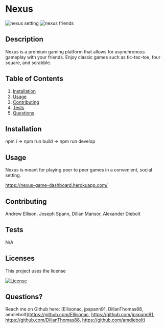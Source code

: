 # Nexus

![nexus setting](https://user-images.githubusercontent.com/89421292/156946554-baabab8d-b20d-4d43-9444-8c869ff2bbc7.PNG)
![nexus friends](https://user-images.githubusercontent.com/89421292/156946560-bbe643cb-7fdb-4008-bae2-2ef9a7966e41.PNG)


## Description
  
  Nexus is a premium gaming platform that allows for asynchronous gameplay with your friends. Enjoy classic games such as tic-tac-toe, four square, and scrabble. 

## Table of Contents
  
1. [Installation](#installation)
2. [Usage](#usage)
3. [Contributing](#contributing)
4. [Tests](#tests) 
5. [Questions](#questions)

<a name ='installation'></a> 
## Installation
  
  npm i -> npm run build -> npm run develop

<a name ='usage'></a> 
## Usage
  
  Nexus is meant for playing peer to peer games in a convenient, social setting.
  
  https://nexus-game-dashboard.herokuapp.com/

<a name ='contributing'></a> 
## Contributing
  
  Andrew Ellison, Joseph Spann, Dillan Mansor, Alexander Diebolt

<a name ='tests'></a>  
## Tests
  
  N/A

<a name ='licenses'></a> 
## Licenses
  
  This project uses the  license
  
  [![License](https://img.shields.io/badge/License--blue.svg)](https://opensource.org/licenses/)

  

<a name ='questions'></a> 
## Questions?
  
  Reach me on Github here: [Ellisonac, jpspann91, DillanThomas88, amdiebolt](https://github.com/Ellisonac, https://github.com/jpspann91, https://github.com/DillanThomas88, https://github.com/amdiebolt)
